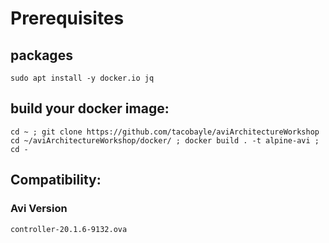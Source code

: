 # Prerequisites

## packages

```
sudo apt install -y docker.io jq
```

## build your docker image:
```
cd ~ ; git clone https://github.com/tacobayle/aviArchitectureWorkshop
cd ~/aviArchitectureWorkshop/docker/ ; docker build . -t alpine-avi ; cd -
```

## Compatibility:

### Avi Version
```
controller-20.1.6-9132.ova
```